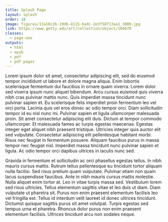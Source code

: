```yaml
---
title: Splash Page
layout: splash
order: 10
image: figures/13a10c2b-19db-4115-badc-2e3f58713aa1_3000.jpg
link: https://www.getty.edu/art/collection/object/10467D
classes:
  - page-one
outputs:
  - html
  - epub
  - pdf
  - pdf-pages
---
```


Lorem ipsum dolor sit amet, consectetur adipiscing elit, sed do eiusmod tempor incididunt ut labore et dolore magna aliqua. Enim lobortis scelerisque fermentum dui faucibus in ornare quam viverra. Lorem dolor sed viverra ipsum nunc aliquet bibendum. Arcu cursus euismod quis viverra nibh cras pulvinar mattis nunc. Quis imperdiet massa tincidunt nunc pulvinar sapien et. Eu scelerisque felis imperdiet proin fermentum leo vel orci porta. Lacinia quis vel eros donec ac odio tempor orci. Diam sollicitudin tempor id eu nisl nunc mi. Pulvinar sapien et ligula ullamcorper malesuada proin. Sit amet consectetur adipiscing elit duis. Dictum at tempor commodo ullamcorper. Et malesuada fames ac turpis egestas maecenas. Egestas integer eget aliquet nibh praesent tristique. Ultricies integer quis auctor elit sed vulputate. Consectetur adipiscing elit pellentesque habitant morbi. Risus nec feugiat in fermentum posuere. Aliquam faucibus purus in massa tempor nec feugiat nisl. Imperdiet massa tincidunt nunc pulvinar sapien et ligula. Ac odio tempor orci dapibus ultrices in iaculis nunc sed.

Gravida in fermentum et sollicitudin ac orci phasellus egestas tellus. In nibh mauris cursus mattis. Rutrum tellus pellentesque eu tincidunt tortor aliquam nulla facilisi. Sed risus pretium quam vulputate. Pulvinar etiam non quam lacus suspendisse faucibus. Ante in nibh mauris cursus mattis molestie. Nulla aliquet enim tortor at. Leo in vitae turpis massa sed. Vestibulum lorem sed risus ultricies. Tellus elementum sagittis vitae et leo duis ut diam. Diam vulputate ut pharetra sit. Purus non enim praesent elementum facilisis leo vel fringilla est. Tellus id interdum velit laoreet id donec ultrices tincidunt. Dictumst quisque sagittis purus sit amet volutpat. Turpis egestas sed tempus urna et pharetra. Rhoncus dolor purus non enim praesent elementum facilisis. Ultrices tincidunt arcu non sodales neque.